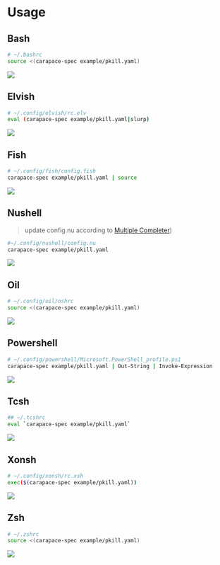 # Usage

## Bash
```sh
# ~/.bashrc
source <(carapace-spec example/pkill.yaml)
```
![](./usage/bash.png)

## Elvish
```sh
# ~/.config/elvish/rc.elv
eval (carapace-spec example/pkill.yaml|slurp)
```
![](./usage/elvish.png)

## Fish
```sh
# ~/.config/fish/config.fish
carapace-spec example/pkill.yaml | source
```
![](./usage/fish.png)

## Nushell
> update config.nu according to [Multiple Completer](http://www.nushell.sh/cookbook/external_completers.html#multiple-completer))
```sh
#~/.config/nushell/config.nu
carapace-spec example/pkill.yaml
```
![](./usage/nushell.png)

## Oil
```sh
# ~/.config/oil/oshrc
source <(carapace-spec example/pkill.yaml)
```
![](./usage/oil.png)

## Powershell
```sh
# ~/.config/powershell/Microsoft.PowerShell_profile.ps1
carapace-spec example/pkill.yaml | Out-String | Invoke-Expression
```
![](./usage/powershell.png)

## Tcsh
```sh
## ~/.tcshrc
eval `carapace-spec example/pkill.yaml`
```
![](./usage/tcsh.png)

## Xonsh
```sh
# ~/.config/xonsh/rc.xsh
exec($(carapace-spec example/pkill.yaml))
```
![](./usage/xonsh.png)

## Zsh
```sh
# ~/.zshrc
source <(carapace-spec example/pkill.yaml)
```
![](./usage/zsh.png)
